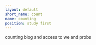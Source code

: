 ```yaml
---
layout: default
short_name: count
name: counting
position: study first
---
```

counting blog and access to we and probs 